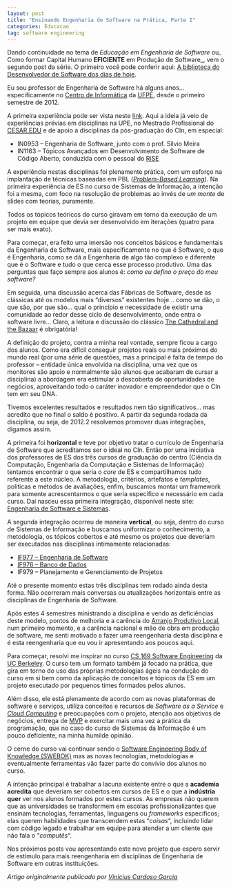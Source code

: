 ```yaml
---
layout: post
title: "Ensinando Engenharia de Software na Prática, Parte I"
categories: Educacao
tag: software engineering
---
```


Dando continuidade no tema de _Educação em Engenharia de Software_ ou_ Como formar Capital Humano **EFICIENTE** em Produção de Software_, vem o segundo post da série. O primeiro você pode conferir aqui: [A biblioteca do Desenvolvedor de Software dos dias de hoje](https://viniciusgarcia.com/2014/02/14/a-biblioteca-do-desenvolvedor-de-software-dos-dias-de-hoje/).

Eu sou professor de Engenharia de Software há alguns anos… especificamente no [Centro de Informática](http://www.cin.ufpe.br/) da [UFPE](http://www.ufpe.br/), desde o primeiro semestre de 2012.

A primeira experiência pode ser vista neste [link](https://viniciusgarcia.com/courses/if977/). Aqui a ideia já veio de experiências prévias em disciplinas na UPE, no Mestrado Profissional do [CESAR.EDU](http://www.cesar.edu.br/newsite/) e de apoio a disciplinas da pós-graduação do CIn, em especial:

- IN0953 – Engenharia de Software, junto com o prof. Silvio Meira
- IN1163 – Tópicos Avançados em Desenvolvimento de Software de Código Aberto, conduzida com o pessoal do [RiSE](https://wordpress.dcc.ufba.br/riselabs/)

A experiência nestas disciplinas foi plenamente prática, com um esforço na implantação de técnicas baseadas em PBL ([_Problem-Based Learning_](http://en.wikipedia.org/wiki/Problem-based_learning)). Na primeira experiência de ES no curso de Sistemas de Informação, a intenção foi a mesma, com foco na resolução de problemas ao invés de _um monte_ de slides com teorias, puramente.

Todos os tópicos teóricos do curso giravam em torno da execução de um projeto em equipe que devia ser desenvolvido em iterações (quatro para ser mais exato).

Para começar, era feito uma imersão nos conceitos básicos e fundamentais da Engenharia de Software, mais especificamente no que é Software, o que é Engenharia, como se dá a Engenharia de algo tão complexo e diferente que é o Software e tudo o que cerca esse processo produtivo. Uma das perguntas que faço sempre aos alunos é: _como eu defino o preço do meu software?_

Em seguida, uma discussão acerca das Fábricas de Software, desde as clássicas até os modelos mais “diversos” existentes hoje… como se dão, o que são, por que são… qual o princípio e necessidade de existir uma comunidade ao redor desse ciclo de desenvolvimento, onde entra o software livre… Claro, a leitura e discussão do clássico [The Cathedral and the Bazaar](http://catb.org/~esr/writings/cathedral-bazaar/cathedral-bazaar/) é obrigatória!

A definição do projeto, contra a minha real vontade, sempre ficou a cargo dos alunos. Como era difícil conseguir projetos reais ou mais próximos do mundo real (por uma série de questões, mas a principal é falta de tempo do professor – entidade única envolvida na disciplina, uma vez que os monitores são apoio e normalmente são alunos que acabaram de cursar a disciplina) a abordagem era estimular a descoberta de oportunidades de negócios, aproveitando todo o caráter inovador e empreendedor que o CIn tem em seu DNA.

Tivemos excelentes resultados e resultados nem tão significativos… mas acredito que no final o saldo é positivo. A partir da segunda rodada da disciplina, ou seja, de 2012.2 resolvemos promover duas integrações, digamos assim.

A primeira foi **horizontal** e teve por objetivo tratar o currículo de Engenharia de Software que acreditamos ser o ideal no CIn. Então por uma iniciativa dos professores de ES dos três cursos de graduação do centro (Ciência da Computação, Engenharia da Computação e Sistemas de Informação) tentamos encontrar o que seria o _core_ de ES e compartilhamos tudo referente a este núcleo. A metodologia, critérios, artefatos e _templates_, políticas e métodos de avaliações, enfim, buscamos montar um framework para somente acrescentarmos o que seria específico e necessário em cada curso. Daí nasceu essa primeira integração, disponível neste site: [Engenharia de Software e Sistemas](https://sites.google.com/a/cin.ufpe.br/if682/).

A segunda integração ocorreu de maneira **vertical**, ou seja, dentro do curso de Sistemas de Informação e buscamos uniformizar o conhecimento, a metodologia, os tópicos cobertos e até mesmo os projetos que deveriam ser executados nas disciplinas intimamente relacionadas:

- [IF977 – Engenharia de Software](http://www.cin.ufpe.br/~if977)
- [IF976 – Banco de Dados](http://www.cin.ufpe.br/~if976)
- IF979 – Planejamento e Gerenciamento de Projetos

Até o presente momento estas três disciplinas tem rodado ainda desta forma. Não ocorreram mais conversas ou atualizações horizontais entre as disciplinas de Engenharia de Software.

Após estes 4 semestres ministrando a disciplina e vendo as deficiências deste modelo, pontos de melhoria e a carência do [Arranjo Produtivo Local](http://www.portodigital.org/), num primeiro momento, e a carência nacional e mão de obra em produção de software, me senti motivado a fazer uma reengenharia desta disciplina e é esta reengenharia que eu vou ir apresentando aos poucos aqui.

Para começar, resolvi me inspirar no curso [CS 169 Software Engineering](https://sites.google.com/site/ucbsaas/) da [UC Berkeley](http://www.berkeley.edu/index.html). O curso tem um formato também já focado na prática, que gira em torno do uso das próprias metodologias ágeis na condução do curso em si bem como da aplicação de conceitos e tópicos da ES em um projeto executado por pequenos times formados pelos alunos.

Além disso, ele está plenamente de acordo com as novas plataformas de software e serviços, utiliza conceitos e recursos de _Software as a Service_ e [_Cloud Computing_](http://www.nist.gov/itl/cloud/) e preocupações com o projeto, atenção aos objetivos de negócios, entrega de [MVP](http://en.wikipedia.org/wiki/Minimum_viable_product) e exercitar mais uma vez a prática da programação, que no caso do curso de Sistemas da Informação é um pouco deficiente, na minha humilde opinião.

O cerne do curso vai continuar sendo o [Software Engineering Body of Knowledge (SWEBOK)](http://www.computer.org/portal/web/swebok) mas as novas tecnologias, metodologias e eventualmente ferramentas vão fazer parte do convívio dos alunos no curso.

A intenção principal é trabalhar a lacuna existente entre o que a **academia acredita** que deveriam ser cobertos em cursos de ES e o que a **indústria quer** ver nos alunos formados por estes cursos. As empresas não querem que as universidades se transformem em escolas profissionalizantes que ensinam tecnologias, ferramentas, linguagens ou _frameworks_ específicos; elas querem habilidades que transcendem estas “_coisas_“, incluindo lidar com código legado e trabalhar em equipe para atender a um cliente que não fala o “_computês_“.

Nos próximos posts vou apresentando este novo projeto que espero servir de estímulo para mais reengenharia em disciplinas de Engenharia de Software em outras instituições.

*Artigo originalmente publicado por [Vinicius Cardoso Garcia](http://viniciusgarcia.me/education/ensinando-engenharia-de-software-na-pratica-parte-i/)*